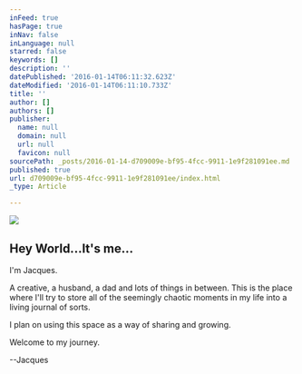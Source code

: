 ```yaml
---
inFeed: true
hasPage: true
inNav: false
inLanguage: null
starred: false
keywords: []
description: ''
datePublished: '2016-01-14T06:11:32.623Z'
dateModified: '2016-01-14T06:11:10.733Z'
title: ''
author: []
authors: []
publisher:
  name: null
  domain: null
  url: null
  favicon: null
sourcePath: _posts/2016-01-14-d709009e-bf95-4fcc-9911-1e9f281091ee.md
published: true
url: d709009e-bf95-4fcc-9911-1e9f281091ee/index.html
_type: Article

---
```

![](https://the-grid-user-content.s3-us-west-2.amazonaws.com/26f891e8-c2a8-4a4b-98e6-b97dde70cbf7.jpg)

## Hey World...It's me...

I'm Jacques.

A creative, a husband, a dad and lots of things in between. This is the place where I'll try to store all of the seemingly chaotic moments in my life into a living journal of sorts. 

I plan on using this space as a way of sharing and growing.

Welcome to my journey.

--Jacques